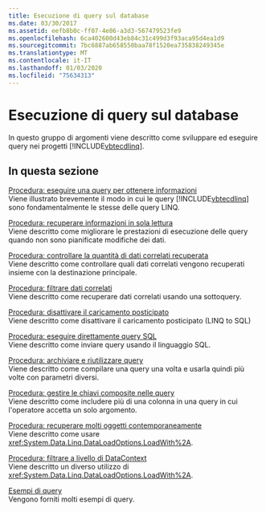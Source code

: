 ```yaml
---
title: Esecuzione di query sul database
ms.date: 03/30/2017
ms.assetid: eefb8b0c-ff07-4e86-a3d3-567479523fe9
ms.openlocfilehash: 6ca402600d43eb84c31c499d3f93aca95d4ea1d9
ms.sourcegitcommit: 7bc6887ab658550baa78f1520ea735838249345e
ms.translationtype: MT
ms.contentlocale: it-IT
ms.lasthandoff: 01/03/2020
ms.locfileid: "75634313"
---
```

# <a name="querying-the-database"></a>Esecuzione di query sul database
In questo gruppo di argomenti viene descritto come sviluppare ed eseguire query nei progetti [!INCLUDE[vbtecdlinq](../../../../../../includes/vbtecdlinq-md.md)].  
  
## <a name="in-this-section"></a>In questa sezione  
 [Procedura: eseguire una query per ottenere informazioni](how-to-query-for-information.md)  
 Viene illustrato brevemente il modo in cui le query [!INCLUDE[vbtecdlinq](../../../../../../includes/vbtecdlinq-md.md)] sono fondamentalmente le stesse delle query LINQ.  
  
 [Procedura: recuperare informazioni in sola lettura](how-to-retrieve-information-as-read-only.md)  
 Viene descritto come migliorare le prestazioni di esecuzione delle query quando non sono pianificate modifiche dei dati.  
  
 [Procedura: controllare la quantità di dati correlati recuperata](how-to-control-how-much-related-data-is-retrieved.md)  
 Viene descritto come controllare quali dati correlati vengono recuperati insieme con la destinazione principale.  
  
 [Procedura: filtrare dati correlati](how-to-filter-related-data.md)  
 Viene descritto come recuperare dati correlati usando una sottoquery.  
  
 [Procedura: disattivare il caricamento posticipato](how-to-turn-off-deferred-loading.md)  
 Viene descritto come disattivare il caricamento posticipato (LINQ to SQL)  
  
 [Procedura: eseguire direttamente query SQL](how-to-directly-execute-sql-queries.md)  
 Viene descritto come inviare query usando il linguaggio SQL.  
  
 [Procedura: archiviare e riutilizzare query](how-to-store-and-reuse-queries.md)  
 Viene descritto come compilare una query una volta e usarla quindi più volte con parametri diversi.  
  
 [Procedura: gestire le chiavi composite nelle query](how-to-handle-composite-keys-in-queries.md)  
 Viene descritto come includere più di una colonna in una query in cui l'operatore accetta un solo argomento.  
  
 [Procedura: recuperare molti oggetti contemporaneamente](how-to-retrieve-many-objects-at-once.md)  
 Viene descritto come usare <xref:System.Data.Linq.DataLoadOptions.LoadWith%2A>.  
  
 [Procedura: filtrare a livello di DataContext](how-to-filter-at-the-datacontext-level.md)  
 Viene descritto un diverso utilizzo di <xref:System.Data.Linq.DataLoadOptions.LoadWith%2A>.  
  
 [Esempi di query](query-examples.md)  
 Vengono forniti molti esempi di query.
